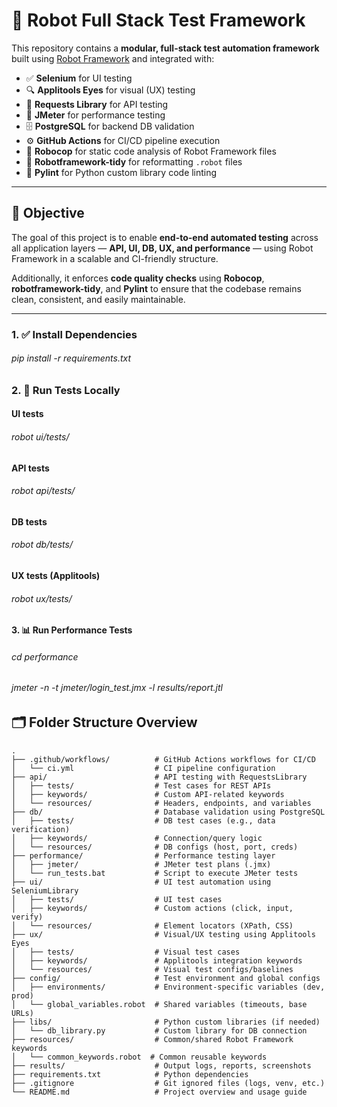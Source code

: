 # 🤖 Robot Full Stack Test Framework

This repository contains a **modular, full-stack test automation framework** built using [Robot Framework](https://robotframework.org/) and integrated with:

- ✅ **Selenium** for UI testing
- 🔍 **Applitools Eyes** for visual (UX) testing
- 🔌 **Requests Library** for API testing
- 🧪 **JMeter** for performance testing
- 🗄️ **PostgreSQL** for backend DB validation
- ⚙️ **GitHub Actions** for CI/CD pipeline execution
- 🧹 **Robocop** for static code analysis of Robot Framework files
- 📝 **Robotframework-tidy** for reformatting `.robot` files
- 🐍 **Pylint** for Python custom library code linting

---

## 🎯 Objective

The goal of this project is to enable **end-to-end automated testing** across all application layers — **API, UI, DB, UX, and performance** — using Robot Framework in a scalable and CI-friendly structure.

Additionally, it enforces **code quality checks** using **Robocop**, **robotframework-tidy**, and **Pylint** to ensure that the codebase remains clean, consistent, and easily maintainable.

---

### 1. ✅ Install Dependencies
###### pip install -r requirements.txt

### 2. 🧪 Run Tests Locally
#### UI tests
###### robot ui/tests/

#### API tests
###### robot api/tests/

#### DB tests
###### robot db/tests/

#### UX tests (Applitools)
###### robot ux/tests/

#### 3. 📊 Run Performance Tests
###### cd performance
###### jmeter -n -t jmeter/login_test.jmx -l results/report.jtl

## 🗂️ Folder Structure Overview

```text
.
├── .github/workflows/          # GitHub Actions workflows for CI/CD
│   └── ci.yml                  # CI pipeline configuration
├── api/                        # API testing with RequestsLibrary
│   ├── tests/                  # Test cases for REST APIs
│   ├── keywords/               # Custom API-related keywords
│   └── resources/              # Headers, endpoints, and variables
├── db/                         # Database validation using PostgreSQL
│   ├── tests/                  # DB test cases (e.g., data verification)
│   ├── keywords/               # Connection/query logic
│   └── resources/              # DB configs (host, port, creds)
├── performance/                # Performance testing layer
│   ├── jmeter/                 # JMeter test plans (.jmx)
│   └── run_tests.bat           # Script to execute JMeter tests
├── ui/                         # UI test automation using SeleniumLibrary
│   ├── tests/                  # UI test cases
│   ├── keywords/               # Custom actions (click, input, verify)
│   └── resources/              # Element locators (XPath, CSS)
├── ux/                         # Visual/UX testing using Applitools Eyes
│   ├── tests/                  # Visual test cases
│   ├── keywords/               # Applitools integration keywords
│   └── resources/              # Visual test configs/baselines
├── config/                     # Test environment and global configs
│   ├── environments/           # Environment-specific variables (dev, prod)
│   └── global_variables.robot  # Shared variables (timeouts, base URLs)
├── libs/                       # Python custom libraries (if needed)
│   └── db_library.py           # Custom library for DB connection
├── resources/                  # Common/shared Robot Framework keywords
│   └── common_keywords.robot  # Common reusable keywords
├── results/                    # Output logs, reports, screenshots
├── requirements.txt            # Python dependencies
├── .gitignore                  # Git ignored files (logs, venv, etc.)
└── README.md                   # Project overview and usage guide


